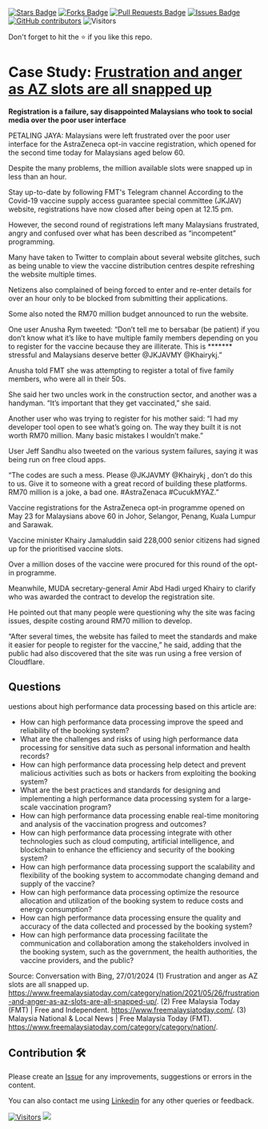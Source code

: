 <a href="https://github.com/drshahizan/HPDP/stargazers"><img src="https://img.shields.io/github/stars/drshahizan/HPDP" alt="Stars Badge"/></a>
<a href="https://github.com/drshahizan/HPDP/network/members"><img src="https://img.shields.io/github/forks/drshahizan/HPDP" alt="Forks Badge"/></a>
<a href="https://github.com/drshahizan/HPDP/pulls"><img src="https://img.shields.io/github/issues-pr/drshahizan/HPDP" alt="Pull Requests Badge"/></a>
<a href="https://github.com/drshahizan/HPDP/issues"><img src="https://img.shields.io/github/issues/drshahizan/HPDP" alt="Issues Badge"/></a>
<a href="https://github.com/drshahizan/HPDP/graphs/contributors"><img alt="GitHub contributors" src="https://img.shields.io/github/contributors/drshahizan/Python_Tutorial?color=2b9348"></a>
![Visitors](https://api.visitorbadge.io/api/visitors?path=https%3A%2F%2Fgithub.com%2Fdrshahizan%2FHPDP&labelColor=%23d9e3f0&countColor=%23697689&style=flat)

Don't forget to hit the :star: if you like this repo.

# Case Study: [Frustration and anger as AZ slots are all snapped up](https://www.freemalaysiatoday.com/category/nation/2021/05/26/frustration-and-anger-as-az-slots-are-all-snapped-up/)

**Registration is a failure, say disappointed Malaysians who took to social media over the poor user interface**


PETALING JAYA: Malaysians were left frustrated over the poor user interface for the AstraZeneca opt-in vaccine registration, which opened for the second time today for Malaysians aged below 60.

Despite the many problems, the million available slots were snapped up in less than an hour.


Stay up-to-date by following FMT's Telegram channel
According to the Covid-19 vaccine supply access guarantee special committee (JKJAV) website, registrations have now closed after being open at 12.15 pm.

However, the second round of registrations left many Malaysians frustrated, angry and confused over what has been described as “incompetent” programming.

Many have taken to Twitter to complain about several website glitches, such as being unable to view the vaccine distribution centres despite refreshing the website multiple times.

Netizens also complained of being forced to enter and re-enter details for over an hour only to be blocked from submitting their applications.

Some also noted the RM70 million budget announced to run the website.

One user Anusha Rym tweeted: “Don’t tell me to bersabar (be patient) if you don’t know what it’s like to have multiple family members depending on you to register for the vaccine because they are illiterate. This is ******* stressful and Malaysians deserve better @JKJAVMY @Khairykj.”

Anusha told FMT she was attempting to register a total of five family members, who were all in their 50s.

She said her two uncles work in the construction sector, and another was a handyman. “It’s important that they get vaccinated,” she said.

Another user who was trying to register for his mother said: “I had my developer tool open to see what’s going on. The way they built it is not worth RM70 million. Many basic mistakes I wouldn’t make.”

User Jeff Sandhu also tweeted on the various system failures, saying it was being run on free cloud apps.

“The codes are such a mess. Please @JKJAVMY @Khairykj , don’t do this to us. Give it to someone with a great record of building these platforms. RM70 million is a joke, a bad one. #AstraZenaca #CucukMYAZ.”

Vaccine registrations for the AstraZeneca opt-in programme opened on May 23 for Malaysians above 60 in Johor, Selangor, Penang, Kuala Lumpur and Sarawak.

Vaccine minister Khairy Jamaluddin said 228,000 senior citizens had signed up for the prioritised vaccine slots.

Over a million doses of the vaccine were procured for this round of the opt-in programme.

Meanwhile, MUDA secretary-general Amir Abd Hadi urged Khairy to clarify who was awarded the contract to develop the registration site.

He pointed out that many people were questioning why the site was facing issues, despite costing around RM70 million to develop.

“After several times, the website has failed to meet the standards and make it easier for people to register for the vaccine,” he said, adding that the public had also discovered that the site was run using a free version of Cloudflare.

## Questions
uestions about high performance data processing based on this article are:

- How can high performance data processing improve the speed and reliability of the booking system?
- What are the challenges and risks of using high performance data processing for sensitive data such as personal information and health records?
- How can high performance data processing help detect and prevent malicious activities such as bots or hackers from exploiting the booking system?
- What are the best practices and standards for designing and implementing a high performance data processing system for a large-scale vaccination program?
- How can high performance data processing enable real-time monitoring and analysis of the vaccination progress and outcomes?
- How can high performance data processing integrate with other technologies such as cloud computing, artificial intelligence, and blockchain to enhance the efficiency and security of the booking system?
- How can high performance data processing support the scalability and flexibility of the booking system to accommodate changing demand and supply of the vaccine?
- How can high performance data processing optimize the resource allocation and utilization of the booking system to reduce costs and energy consumption?
- How can high performance data processing ensure the quality and accuracy of the data collected and processed by the booking system?
- How can high performance data processing facilitate the communication and collaboration among the stakeholders involved in the booking system, such as the government, the health authorities, the vaccine providers, and the public?

Source: Conversation with Bing, 27/01/2024
(1) Frustration and anger as AZ slots are all snapped up. https://www.freemalaysiatoday.com/category/nation/2021/05/26/frustration-and-anger-as-az-slots-are-all-snapped-up/.
(2) Free Malaysia Today (FMT) | Free and Independent. https://www.freemalaysiatoday.com/.
(3) Malaysia National & Local News | Free Malaysia Today (FMT). https://www.freemalaysiatoday.com/category/category/nation/.
## Contribution 🛠️
Please create an [Issue](https://github.com/drshahizan/HPDP/issues) for any improvements, suggestions or errors in the content.

You can also contact me using [Linkedin](https://www.linkedin.com/in/drshahizan/) for any other queries or feedback.

[![Visitors](https://api.visitorbadge.io/api/visitors?path=https%3A%2F%2Fgithub.com%2Fdrshahizan&labelColor=%23697689&countColor=%23555555&style=plastic)](https://visitorbadge.io/status?path=https%3A%2F%2Fgithub.com%2Fdrshahizan)
![](https://hit.yhype.me/github/profile?user_id=81284918)



